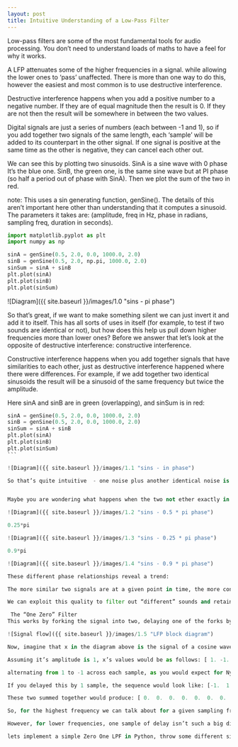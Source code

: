 ```yaml
---
layout: post
title: Intuitive Understanding of a Low-Pass Filter
---
```


Low-pass filters are some of the most fundamental tools for audio processing. You don’t need to understand loads of maths to have a feel for why it works.

A LFP attenuates some of the higher frequencies in a signal. while allowing the lower ones to ‘pass’ unaffected. There is more than one way to do this, however the easiest and most common is to use destructive interference. 

Destructive interference happens when you add a positive number to a negative number. If they are of equal magnitude then the result is 0. If they are not then the result will be somewhere in between the two values. 

Digital signals are just a series of numbers (each between -1 and 1), so if you add together two signals of the same length, each ‘sample’ will be added to its counterpart in the other signal. If one signal is positive at the same time as the other is negative, they can cancel each other out. 

We can see this by plotting two sinusoids. SinA is a sine wave with 0 phase It’s the blue one. SinB, the green one, is the same sine wave but at PI phase (so half a period out of phase with SinA). Then we plot the sum of the two in red.

note: This uses a sin generating function, genSine(). The details of this aren’t important here other than understanding that it computes a sinusoid. The parameters it takes are: (amplitude, freq in Hz, phase in radians, sampling freq, duration in seconds). 

```python
import matplotlib.pyplot as plt
import numpy as np

sinA = genSine(0.5, 2.0, 0.0, 1000.0, 2.0)
sinB = genSine(0.5, 2.0, np.pi, 1000.0, 2.0)
sinSum = sinA + sinB
plt.plot(sinA)
plt.plot(sinB)
plt.plot(sinSum)
```


![Diagram]({{ site.baseurl }}/images/1.0 "sins - pi phase")

So that’s great, if we want to make something silent we can just invert it and add it to itself. This has all sorts of uses in itself (for example, to test if two sounds are identical or not), but how does this help us pull down higher frequencies more than lower ones? Before we answer that let’s look at the opposite of destructive interference: constructive interference. 

Constructive interference happens when you add together signals that have similarities to each other, just as destructive interference happened where there were differences. For example, if we add together two identical sinusoids the result will be a sinusoid of the same frequency but twice the amplitude. 

Here sinA and sinB are in green (overlapping), and sinSum is in red:

```python
sinA = genSine(0.5, 2.0, 0.0, 1000.0, 2.0)
sinB = genSine(0.5, 2.0, 0.0, 1000.0, 2.0)
sinSum = sinA + sinB
plt.plot(sinA)
plt.plot(sinB)
plt.plot(sinSum)
``` 

![Diagram]({{ site.baseurl }}/images/1.1 "sins - in phase")

So that’s quite intuitive  - one noise plus another identical noise is a louder noise. 


Maybe you are wondering what happens when the two not ether exactly in phase or out of phase. Here are some other sinusoids with different phase relationships, and their sums (in red):  0.5*pi:

![Diagram]({{ site.baseurl }}/images/1.2 "sins - 0.5 * pi phase")

0.25*pi 

![Diagram]({{ site.baseurl }}/images/1.3 "sins - 0.25 * pi phase")

0.9*pi

![Diagram]({{ site.baseurl }}/images/1.4 "sins - 0.9 * pi phase")

These different phase relationships reveal a trend: 

The more similar two signals are at a given point in time, the more constructive interference they have with each other, the more different they are at a given point in time, the more destructive interference. 

We can exploit this quality to filter out “different” sounds and retain “similar” ones. Let’s see how:

 The “One Zero” Filter 
This works by forking the signal into two, delaying one of the forks by one sample and then adding them back together, like so. 

![Signal flow]({{ site.baseurl }}/images/1.5 "LFP block diagram")

Now, imagine that x in the diagram above is the signal of a cosine wave who’s frequency was half of the sampling frequency. This is called the Nyquist frequency, and is the highest possible frequency that can be represented for a given sampling frequency. Imagine we are only working with 24 samples in our signal. 

Assuming it’s amplitude is 1, x’s values would be as follows: [ 1. -1.  1. -1.  1. -1.  1. -1.  1. -1.  1. -1.  1. -1.  1. -1.  1. -1. 1. -1.  1. -1.  1. -1.]

alternating from 1 to -1 across each sample, as you would expect for Nyquist. 

If you delayed this by 1 sample, the sequence would look like: [-1.  1. -1.  1. -1.  1. -1.  1. -1.  1. -1.  1. -1.  1. -1.  1. -1.  1. -1.  1. -1.  1. -1.  1.]

These two summed together would produce: [ 0.  0.  0.  0.  0.  0.  0.  0.  0.  0.  0.  0.  0.  0.  0.  0.  0.  0. 0.  0.  0.  0.  0.  0.]

So, for the highest frequency we can talk about for a given sampling frequency, the output is 0. This cancels out just like the first plot we did. This is because one sample of delay will cause Nyquist to be exactly pi phase. 

However, for lower frequencies, one sample of delay isn’t such a big difference. In fact there is going to be a whole load of constructive interference at low frequencies - this boost to low frequencies is one reason why this “One Zero” filter is not ideal for many situations. 

lets implement a simple Zero One LPF in Python, throw some different sinusoids through it and graph what comes out:


